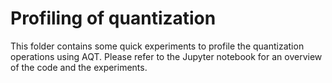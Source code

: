 # Profiling of quantization

This folder contains some quick experiments to profile the quantization operations using AQT. Please refer to the Jupyter notebook for an overview of the code and the experiments. 